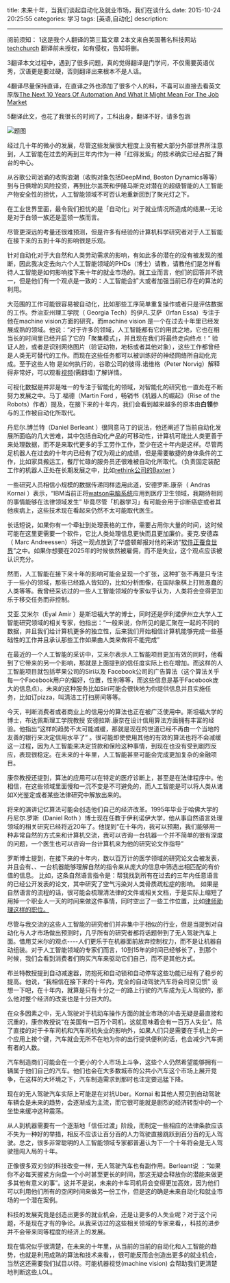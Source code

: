 title:   未来十年，当我们谈起自动化及就业市场，我们在谈什么
date: 2015-10-24 20:25:55
categories: 学习
tags: [英语,自动化] 
description: 

---


阅前须知：
1这是我个人翻译的第三篇文章
2本文来自美国著名科技网站[techchurch](http://techcrunch.com/2015/10/08/the-next-10-years-of-automation-and-what-it-might-mean-for-the-job-market/?ncid=rss&utm_source=feedburner&utm_medium=feed&utm_campaign=Feed%3A+Techcrunch+%28TechCrunch%29&sr_share=twitter) 翻译前未授权，如有侵权，告知将删。

3翻译本文过程中，遇到了很多问题，真的觉得翻译是门学问，不仅需要英语优秀，汉语更是要过硬，否则翻译出来根本不是人话。

4翻译尽量保持直译，在直译之外也添加了很多个人的料，不喜可以直接去看英文原版[The Next 10 Years Of Automation And What It Might Mean For The Job Market](http://techcrunch.com/2015/10/08/the-next-10-years-of-automation-and-what-it-might-mean-for-the-job-market/?ncid=rss&utm_source=feedburner&utm_medium=feed&utm_campaign=Feed%3A+Techcrunch+%28TechCrunch%29&sr_share=twitter)

5翻译此文，也花了我很长的时间了，工科出身，翻译不好，请多包涵

![题图](http://7ktu2f.com1.z0.glb.clouddn.com/shutterstock_140695441.jpg)

经过几十年的微小的发展，尽管这些发展很大程度上没有被大部分外部世界所注意到，人工智能在过去的两到三年内作为一种「红得发紫」的技术确实已经占据了舞台的中心。

从谷歌公司汹涌的收购浪潮（收购对象包括DeepMind, Boston Dynamics等等）到与日俱增的风险投资，再到比尔盖茨和伊隆马斯克对潜在的超级智能的人工智能产物安全性的担忧，人工智能领域不可否认地重新回到了聚光灯之下。

在工业世界里面，最令我们担忧的是「自动化」对于就业情况所造成的结果--无论是对于白领一族还是蓝领一族而言。

尽管更深远的考量还很难预测，但是许多有经验的计算机科学研究者对于人工智能在接下来的五到十年的影响很是乐观。

针对自动化对于大自然和人类劳动需求的影响，有如此多的潜在的没有被发现的推断，因此我决定去向六个人工智能领域的PHDs（博士）请教，请教他们是怎样看待人工智能是如何影响接下来十年的就业市场的。就工业而言，他们的回答并不统一，但是他们有一个观点是一致的：人工智能会扩大或者加强当前已存在的算法的利用。

大范围的工作可能很容易被自动化，比如那些工序简单重复操作或者只是评估数据的工作。乔治亚州理工学院（ Georgia Tech）的伊凡.艾萨（Irfan Essa）专注于他在machine vision方面的研究，而machine vision 是一个在过去十年里已经发展成熟的领域。他说：“对于许多的领域，人工智能都有它的用武之地，它也在相当长的时间里已经开启了它的「聚集模式」，并且现在我们将最终走向终点！”
验证人脸，或者是识别网络图片（验证动物，地标或者其他对象），这些工作都曾经是人类无可替代的工作。而现在这些任务都可以被训练好的神经网络所自动化完成。至于这些人物 是如何执行的，谷歌公司的彼得.诺维格（Peter Norvig）解释得非常好，可以观看[视频](https://www.youtube.com/watch?v=TK4qLwTye_s)(需翻墙)了解详情。

可视化数据是并非是唯一的专注于智能化的领域，对智能化的研究也一直处在不断努力发展之中。马丁.福德（Martin Ford ，畅销书《机器人的崛起》（Rise of the Robots）作者）提及，在接下来的十年内，我们会看到越来越多的原本由**白领**参与的工作被自动化所取代。

丹尼尔.博兰特（Daniel Berleant ）很同意马丁的说法，他还阐述了当前自动化发展所面临的几大苦难，其中包括自动化产品的可移动性，计算机可能比人类更善于来处理数据，而不是来取代更多的手工劳作工作，至少在这十年内是这样。尽管两足机器人在过去的十年内已经有了叹为观止的成绩，但是需要敏捷的身体条件的工作，比如家具搬运工，餐厅忙碌的服务员还很难被自动化所取代。（负责固定装配工作的机器人正处在长期发展之中，比如[rethink公司的Baxter](http://www.rethinkrobotics.com/baxter/) ）

一些研究人员相信小规模的数据传递同样适用此道，安德罗斯.康奈（ Andras Kornai ）表示，“IBM当前正将[watson电脑系统](https://en.wikipedia.org/wiki/Watson_%28computer%29)应用到医疗卫生领域，我期待相同的事情能够在法律领域发生”   毕竟尽管「机器学习」有可能会用于诊断癌症或者其他疾病上，这些技术现在看起来仍然不太可能取代医生。

长话短说，如果你有一个牵扯到处理表格的工作，需要占用你大量的时间，这时候可能在这里更需要一个软件，它比人类处理信息更快而且更加廉价。麦克.安德森（ Marc Andreessen）将这一观点放到了华盛顿邮报对他的采访“[软件正蚕食世界](http://www.inc.com/drew-hendricks/now-that-software-s-eaten-the-world-it-s-started-to-eat-the-company.html)”之中。如果你想要在2025年的时候依然被雇佣，而不是失业，这个观点应该被认识充分。

然而，人工智能在接下来十年的影响可能会呈现一个扩张，这种扩张不再是只专注于一些小的领域，那些已经路人皆知的，比如分析图像，在国际象棋上打败愚蠢的人类等等。我曾经采访过的一些人工智能领域的专家似乎认为，人类将会变得更加乐于移交任务而非控制。

艾亚.艾米尔（Eyal Amir ）是斯坦福大学的博士，同时还是伊利诺伊州立大学人工智能研究领域的相关专家，他指出：“一般来说，你所见的是汇聚在一起的不同的数据，并且我们给计算机更多的独立性，后来我们开始相信计算机能够完成一些基础性的工作并且承认那些工作如果由人类来做将不能完成”

在最近的一个人工智能的采访中，艾米尔表示人工智能项目更加有效的同时，他看到了它带来的另一个影响，那就是上面提到的信任度实际上也在增加。而这样的人工智能项目就包括苹果公司的Siri以及 Facebook公司的广告算法（这个算法关乎每一个Facebook用户的偏好，位置，性别等等，而这些信息是基于Facebook庞大的信息点）。未来的这种服务比如Siri可能会很快地为你提供信息并且实施任务，比如订pizza，叫清洁工打扫房间等等。

今天，判断消费者或者商业上的信用分的算法也正在被广泛使用中。斯坦福大学的博士，布达佩斯理工学院教授 安德拉斯.康奈在设计信用算法方面拥有丰富的经验。他指出“这样的趋势不太可能减缓，那就是现在的世道已经不再由一个当地的友善的银行来决定信用水平了” 。很可能即使使用其他的有效的算法也将不会减缓这一过程，因为人工智能来决定贷款和保险这种事情，到现在也没有受到剧烈反应，表现很稳定。在未来的十年里，人工智能甚至可能会完成更加复杂的金融项目。

康奈教授还提到，算法的应用可以在特定的医疗诊断上，甚至是在法律程序中。他相信，在这些领域里面慢和一沉不变是不可避免的，而人工智能是可以将人类从诸如X光鉴定或者某些法律研究中解放出来的。

将来的演讲记忆算法可能会创造他们自己的经济改革。1995年毕业于哈佛大学的丹尼尔.罗斯（Daniel Roth ）博士现在任教于伊利诺伊大学，他从事自然语言处理领域的相关研究已经将近20年了。他提到“在十年内，我可以预期，我们能够用一种非常自然的方式来和计算机交流，我可以咨询一台机器一个并不简单的很有深度的问题，一个医生也可以咨询一台计算机来为他的研究论文作指导”

罗斯博士提到，在接下来的十年内，数以百万计的医学领域的研究论文会被发表，并且会有、、一台机器能够理解自然的指令来从庞大的信息中筛选出相匹配的有价值的信息。 比如，这条自然语言指令是：帮我找到所有在过去的三年内任意语言的已经公开发表的论文，其中研究了空气污染对人类骨质疏松症的影响。 如果是自然语言的流程的话，很可能会梳理清法律的文件或相关文档，于是实际上缩短了用掉一个职业人一天的时间来做这件事情，同时空出了一些工作位置，比如[律师助理这样的职位。](https://www.newscientist.com/article/mg22630151-700-ai-interns-software-already-taking-jobs-from-humans/)

尽管与我交流的这些人工智能的研究者们并非集中于相似的行业，但是当提到对自动化与人才市场做出预测时，几乎所有的研究者都将话题带到了无人驾驶汽车上面。借用艾米尔的观点----人们更乐于在机器面前放弃控制权力，而不是让机器自动组装。对于人工智能领域的专家们而言，10到15年的时间已经够长了，到那个时候，我们会看到消费者们购买汽车来驱动它们自己，而不是其他方式。

布兰特教授提到自动减速器，防抱死和自动锁和自动停车这些功能已经有了稳步的提高。他说，“我相信在接下来的十年内，完全的自动驾驶汽车将会司空见惯” 设想一下吧，在十年内，就算是只有十分之一的路上行驶的汽车成为无人驾驶的，那么他对整个经济的改变也是十分巨大的。

在众多因素之中，无人驾驶对于机动车操作方面的就业市场的冲击无疑是最直接和沉重的，康奈教授说“在美国有一百万个司机，这就意味着会有一百万人失业”。除了直接的对于卡车司机和汽车司机失业的影响外，如果人们只是需要在手机上的一个应用上按个键，汽车就会无所不在地为你的出行提供便利的话，也会减少汽车拥有者的人数。

汽车制造商们可能会在一个更小的个人市场上斗争，这些个人仍然希望能够拥有一辆属于他们自己的汽车。他们也会在大多数城市的公共小汽车这个市场上展开竞争，在这样的大环境之下，汽车制造需求到那时也注定要迅猛下降。

现在的无人驾驶汽车实际上可能是在对抗Uber。Kornai 和其他人预见到自动驾驶车辆会是未来的趋势，会逐渐成为主流，而它很可能就是剧烈的经济转型中的一个坐垫来缓冲这种震荡。

从人到机器需要有一个逐渐地「信任过渡」阶段，而制定一些相应的法律条款应该不失为一种好的举措，相反不应该让百分百的人力驾驶直接跳跃到百分百的无人驾驶。总之，很多非常聪明的人工智能领域专家都普遍认为下一个十年将会是无人驾驶擅闯入局的十年。

正像很多双刃剑的科技改变一样，无人驾驶汽车也有副作用。Berleant说 ：“如果你不必每天握紧方向盘一个小时甚至更长的时间，那这无疑会释放你的潜能来做更多其他有意义的事”。这并不是说，未来的卡车司机将会变得更加高效，因为他们可以利用他们所有的空闲时间来做另一份工作，但是这的确是未来自动化和就业市场的一个潜在案例。

科技的发展究竟是创造出更多的就业机会，还是让更多的人失业呢？对于这个问题，不是现在才有的争论。从我采访过的这些相关领域的专家来看，，科技的进步并不会带来同等程度的经济上的发展。

现在情况似乎很清楚，在未来的十年里，从当前的当前的自动化和人工智能的趋势，也就是利用成熟的算法和技术来看，，很可能反而会创造出更多的就业机会，当然这还需要我们拭目以待。可能机器视觉(machine vision) 会帮助我们更清楚地判断这些,LOL。